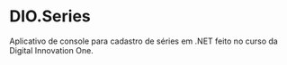 # DIO.Series
Aplicativo de console para cadastro de séries em .NET feito no curso da Digital Innovation One.
